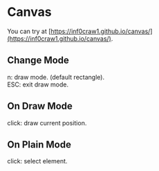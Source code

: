 # Canvas
You can try at [https://inf0craw1.github.io/canvas/](https://inf0craw1.github.io/canvas/).

## Change Mode
n: draw mode. (default rectangle).  
ESC: exit draw mode.  

## On Draw Mode
click: draw current position.  

## On Plain Mode
click: select element.
